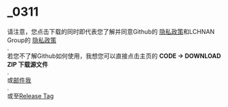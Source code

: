 # _0311
 
请注意，您点击下载的同时即代表您了解并同意Github的 [隐私政策](https://docs.github.com/en/site-policy/privacy-policies/github-privacy-statement)和LCHNAN Group的 [隐私政策](https://lchnan.cn/zh/privacy.html)  
.  
若您不了解Github如何使用，我想您可以直接点击主页的 **CODE -> DOWNLOAD ZIP 下载源文件**  
.  
或[邮件我](mailto:yanchu17@outlook.com)  
.  
或至[Release Tag](https://github.com/chenglun11/CPP_0311/releases)  
